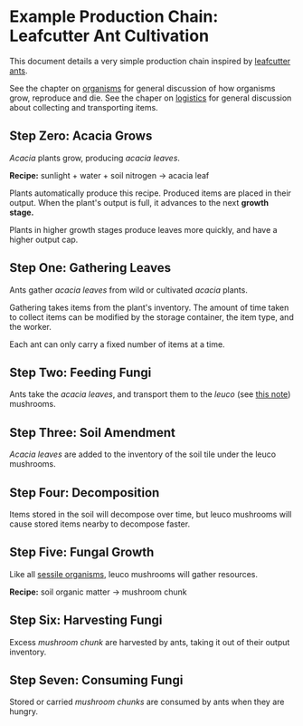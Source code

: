 # Example Production Chain: Leafcutter Ant Cultivation

This document details a very simple production chain inspired by [leafcutter ants](https://en.wikipedia.org/wiki/Leafcutter_ant).

See the chapter on [organisms](../organisms/index.md) for general discussion of how organisms grow, reproduce and die.
See the chaper on [logistics](../logistics/index.md) for general discussion about collecting and transporting items.

## Step Zero: Acacia Grows

*Acacia* plants grow, producing *acacia leaves*.

**Recipe:** sunlight + water + soil nitrogen -> acacia leaf

Plants automatically produce this recipe.
Produced items are placed in their output.
When the plant's output is full, it advances to the next **growth stage.**

Plants in higher growth stages produce leaves more quickly, and have a higher output cap.

## Step One: Gathering Leaves

Ants gather *acacia leaves* from wild or cultivated *acacia* plants.

Gathering takes items from the plant's inventory.
The amount of time taken to collect items can be modified by the storage container, the item type, and the worker.

Each ant can only carry a fixed number of items at a time.

## Step Two: Feeding Fungi

Ants take the *acacia leaves*, and transport them to the *leuco* (see [this note](https://en.wikipedia.org/wiki/Atta_sexdens#Fungus_cultivation)) mushrooms.

## Step Three: Soil Amendment

*Acacia leaves* are added to the inventory of the soil tile under the leuco mushrooms.

## Step Four: Decomposition

Items stored in the soil will decompose over time, but leuco mushrooms will cause stored items nearby to decompose faster.

## Step Five: Fungal Growth

Like all [sessile organisms](../organisms/sessile-organisms.md), leuco mushrooms will gather resources.

**Recipe:** soil organic matter -> mushroom chunk

## Step Six: Harvesting Fungi

Excess *mushroom chunk* are harvested by ants, taking it out of their output inventory.

## Step Seven: Consuming Fungi

Stored or carried *mushroom chunks* are consumed by ants when they are hungry.

